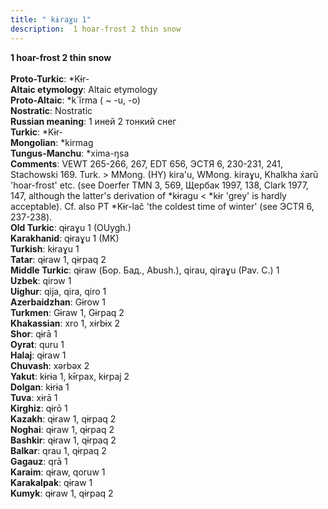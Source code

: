 ```yaml
---
title: " kɨraɣu 1"
description:  1 hoar-frost 2 thin snow
---
```

<p data-pagefind-weight="0.5">
<strong> 1 hoar-frost 2 thin snow</strong><br><br>
<strong>Proto-Turkic</strong>:  *Kɨr-<br>
<strong>Altaic etymology</strong>:  Altaic etymology<br>
<strong> Proto-Altaic</strong>:  *k`ĭrma ( ~ -u, -o)<br>
<strong>Nostratic</strong>:  Nostratic<br>
<strong>Russian meaning</strong>:  1 иней 2 тонкий снег<br>
<strong>Turkic</strong>:  *Kɨr-<br>
<strong>Mongolian</strong>:  *kirmag<br>
<strong>Tungus-Manchu</strong>:  *xima-ŋsa<br>
<strong>Comments</strong>:  VEWT 265-266, 267, EDT 656, ЭСТЯ 6, 230-231, 241, Stachowski 169. Turk. > MMong. (HY) kira'u, WMong. kiraɣu, Khalkha x́arū 'hoar-frost' etc. (see Doerfer TMN 3, 569, Щербак 1997, 138, Clark 1977, 147, although the latter's derivation of *kɨragu < *kɨr 'grey' is hardly acceptable). Cf. also PT *Kɨr-lač 'the coldest time of winter' (see ЭСТЯ 6, 237-238).<br>
<strong>Old Turkic</strong>:  qɨraɣu 1 (OUygh.)<br>
<strong>Karakhanid</strong>:  qɨraɣu 1 (MK)<br>
<strong>Turkish</strong>:  kɨraɣu 1<br>
<strong>Tatar</strong>:  qɨraw 1, qɨrpaq 2<br>
<strong>Middle Turkic</strong>:  qɨraw (Бор. Бад., Abush.), qirau, qiraɣu (Pav. C.) 1<br>
<strong>Uzbek</strong>:  qirɔw 1<br>
<strong>Uighur</strong>:  qija, qira, qiro 1<br>
<strong>Azerbaidzhan</strong>:  Gɨrow 1<br>
<strong>Turkmen</strong>:  Gɨraw 1, Gɨrpaq 2<br>
<strong>Khakassian</strong>:  xro 1, xɨrbɨx 2<br>
<strong>Shor</strong>:  qɨrā 1<br>
<strong>Oyrat</strong>:  quru 1<br>
<strong>Halaj</strong>:  qɨraw 1<br>
<strong>Chuvash</strong>:  xǝrbǝx 2<br>
<strong>Yakut</strong>:  kɨrɨa 1, kɨ̄rpax, kɨrpaj 2<br>
<strong>Dolgan</strong>:  kɨrɨa 1<br>
<strong>Tuva</strong>:  xɨrā 1<br>
<strong>Kirghiz</strong>:  qɨrō 1<br>
<strong>Kazakh</strong>:  qɨraw 1, qɨrpaq 2<br>
<strong>Noghai</strong>:  qɨraw 1, qɨrpaq 2<br>
<strong>Bashkir</strong>:  qɨraw 1, qɨrpaq 2<br>
<strong>Balkar</strong>:  qrau 1, qɨrpaq 2<br>
<strong>Gagauz</strong>:  qrā 1<br>
<strong>Karaim</strong>:  qɨraw, qoruw 1<br>
<strong>Karakalpak</strong>:  qɨraw 1<br>
<strong>Kumyk</strong>:  qɨraw 1, qɨrpaq 2<br>

</p>
